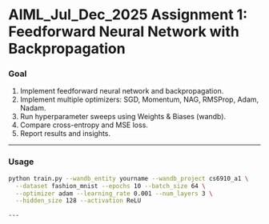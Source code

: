 # AIML_Jul_Dec_2025 Assignment 1: Feedforward Neural Network with Backpropagation


### Goal
1. Implement feedforward neural network and backpropagation.
2. Implement multiple optimizers: SGD, Momentum, NAG, RMSProp, Adam, Nadam.
3. Run hyperparameter sweeps using Weights & Biases (wandb).
4. Compare cross-entropy and MSE loss.
5. Report results and insights.

---

### Usage
```bash
python train.py --wandb_entity yourname --wandb_project cs6910_a1 \
  --dataset fashion_mnist --epochs 10 --batch_size 64 \
  --optimizer adam --learning_rate 0.001 --num_layers 3 \
  --hidden_size 128 --activation ReLU

---



